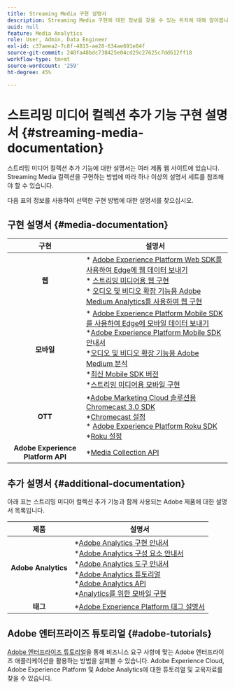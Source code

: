 ```yaml
---
title: Streaming Media 구현 설명서
description: Streaming Media 구현에 대한 정보를 찾을 수 있는 위치에 대해 알아봅니다.
uuid: null
feature: Media Analytics
role: User, Admin, Data Engineer
exl-id: c37aeea2-7c8f-4815-ae28-634ae691e84f
source-git-commit: 240fa48bdc738425e04cd29c27625c7dd612ff18
workflow-type: tm+mt
source-wordcount: '259'
ht-degree: 45%

---
```


# 스트리밍 미디어 컬렉션 추가 기능 구현 설명서 {#streaming-media-documentation}

스트리밍 미디어 컬렉션 추가 기능에 대한 설명서는 여러 제품 웹 사이트에 있습니다. Streaming Media 컬렉션을 구현하는 방법에 따라 하나 이상의 설명서 세트를 참조해야 할 수 있습니다.

다음 표의 정보를 사용하여 선택한 구현 방법에 대한 설명서를 찾으십시오.

## 구현 설명서 {#media-documentation}

| 구현 | 설명서 |
|:-----------------------:|----------------|
| **웹** | * [Adobe Experience Platform Web SDK를 사용하여 Edge에 웹 데이터 보내기](/help/implementation/edge/edge-web-sdk.md) <br> * [스트리밍 미디어용 웹 구현](/help/implementation/media-sdk/setup/web-implementation.md) <br>* [오디오 및 비디오 확장 기능용 Adobe Medium Analytics를 사용하여 웹 구현](https://experienceleague.adobe.com/docs/experience-platform/tags/extensions/adobe/media-analytics-3x/overview.html?lang=ko) |
| **모바일** | * [Adobe Experience Platform Mobile SDK를 사용하여 Edge에 모바일 데이터 보내기](/help/implementation/edge/edge-mobile-sdk.md) <br> *[Adobe Experience Platform Mobile SDK 안내서](https://developer.adobe.com/client-sdks/documentation/) <br> *[오디오 및 비디오 확장 기능용 Adobe Medium 분석](https://developer.adobe.com/client-sdks/documentation/adobe-media-analytics/)<br> *[최신 Mobile SDK 버전](https://developer.adobe.com/client-sdks/documentation/current-sdk-versions/) <br> *[스트리밍 미디어용 모바일 구현](/help/implementation/media-sdk/setup/mobile-implementation.md) | |  |
| **OTT** | *[Adobe Marketing Cloud 솔루션용 Chromecast 3.0 SDK](https://adobe-marketing-cloud.github.io/media-sdks/reference/chromecast/)<br> *[Chromecast 설정](/help/implementation/media-sdk/setup/set-up-chromecast.md)<br> * [Adobe Experience Platform Roku SDK](/help/implementation/edge/implementation-edge.md) <br> *[Roku 설정](/help/implementation/media-sdk/setup/set-up-roku.md) |
| **Adobe Experience Platform API** | *[Media Collection API](/help/implementation/media-collection-api/mc-api-overview.md) |

## 추가 설명서 {#additional-documentation}

아래 표는 스트리밍 미디어 컬렉션 추가 기능과 함께 사용되는 Adobe 제품에 대한 설명서 목록입니다.

| 제품 | 설명서 |
|:-----------------------:|----------------|
| **Adobe Analytics** | *[Adobe Analytics 구현 안내서](https://experienceleague.adobe.com/docs/analytics/implementation/home.html?lang=ko)<br> *[Adobe Analytics 구성 요소 안내서](https://experienceleague.adobe.com/docs/analytics/components/home.html?lang=ko)<br> *[Adobe Analytics 도구 안내서](https://experienceleague.adobe.com/docs/analytics/analyze/home.html?lang=ko)<br> *[Adobe Analytics 튜토리얼](https://experienceleague.adobe.com/docs/analytics.html?lang=ko#tutorials) <br> *[Adobe Analytics API](https://developer.adobe.com/analytics-apis/docs/2.0/)<br> *[Analytics를 위한 모바일 구현](https://developer.adobe.com/client-sdks/documentation/adobe-analytics/) |
| **태그** | *[Adobe Experience Platform 태그 설명서](https://experienceleague.adobe.com/docs/experience-platform/tags/home.html) |

## Adobe 엔터프라이즈 튜토리얼 {#adobe-tutorials}

[Adobe 엔터프라이즈 튜토리얼](https://experienceleague.adobe.com/docs/home-tutorials.html)을 통해 비즈니스 요구 사항에 맞는 Adobe 엔터프라이즈 애플리케이션을 활용하는 방법을 살펴볼 수 있습니다. Adobe Experience Cloud, Adobe Experience Platform 및 Adobe Analytics에 대한 튜토리얼 및 교육자료를 찾을 수 있습니다.
